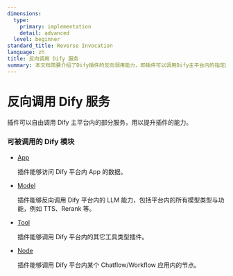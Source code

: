 ```yaml
---
dimensions:
  type:
    primary: implementation
    detail: advanced
  level: beginner
standard_title: Reverse Invocation
language: zh
title: 反向调用 Dify 服务
summary: 本文档简要介绍了Dify插件的反向调用能力，即插件可以调用Dify主平台内的指定服务。文档列出了四类可被调用的模块：App（访问App数据）、Model（调用平台内的模型能力）、Tool（调用平台内的其他工具插件）和Node（调用Chatflow/Workflow应用内的节点）。
---
```


# 反向调用 Dify 服务

插件可以自由调用 Dify 主平台内的部分服务，用以提升插件的能力。

### 可被调用的 Dify 模块

*   [App](app.md)

    插件能够访问 Dify 平台内 App 的数据。
*   [Model](model.md)

    插件能够反向调用 Dify 平台内的 LLM 能力，包括平台内的所有模型类型与功能，例如 TTS、Rerank 等。
*   [Tool](tool.md)

    插件能够调用 Dify 平台内的其它工具类型插件。
*   [Node](node.md)

    插件能够调用 Dify 平台内某个 Chatflow/Workflow 应用内的节点。